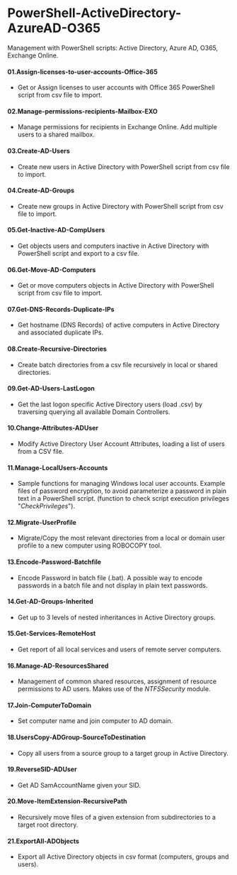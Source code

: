 # PowerShell-ActiveDirectory-AzureAD-O365
Management with PowerShell scripts: Active Directory, Azure AD, O365, Exchange Online.

#### 01.Assign-licenses-to-user-accounts-Office-365
- Get or Assign licenses to user accounts with Office 365 PowerShell script from csv file to import.

#### 02.Manage-permissions-recipients-Mailbox-EXO
- Manage permissions for recipients in Exchange Online. Add multiple users to a shared mailbox.

#### 03.Create-AD-Users
- Create new users in Active Directory with PowerShell script from csv file to import.

#### 04.Create-AD-Groups
- Create new groups in Active Directory with PowerShell script from csv file to import.

#### 05.Get-Inactive-AD-CompUsers
- Get objects users and computers inactive in Active Directory with PowerShell script and export to a csv file.

#### 06.Get-Move-AD-Computers
- Get or move computers objects in Active Directory with PowerShell script from csv file to import.

#### 07.Get-DNS-Records-Duplicate-IPs
- Get hostname (DNS Records) of active computers in Active Directory and associated duplicate IPs.

#### 08.Create-Recursive-Directories
- Create batch directories from a csv file recursively in local or shared directories.

#### 09.Get-AD-Users-LastLogon
- Get the last logon specific Active Directory users (load .csv) by traversing querying all available Domain Controllers.

#### 10.Change-Attributes-ADUser
- Modify Active Directory User Account Attributes, loading a list of users from a CSV file.

#### 11.Manage-LocalUsers-Accounts
- Sample functions for managing Windows local user accounts. Example files of password encryption, to avoid parameterize a password in plain text in a PowerShell script. (function to check script execution privileges "*CheckPrivileges*").

#### 12.Migrate-UserProfile
- Migrate/Copy the most relevant directories from a local or domain user profile to a new computer using ROBOCOPY tool.

#### 13.Encode-Password-Batchfile
- Encode Password in batch file (.bat). A possible way to encode passwords in a batch file and not display in plain text passwords.

#### 14.Get-AD-Groups-Inherited
- Get up to 3 levels of nested inheritances in Active Directory groups.

#### 15.Get-Services-RemoteHost
- Get report of all local services and users of remote server computers.

#### 16.Manage-AD-ResourcesShared
- Management of common shared resources, assignment of resource permissions to AD users. Makes use of the *NTFSSecurity* module.

#### 17.Join-ComputerToDomain
- Set computer name and join computer to AD domain.

#### 18.UsersCopy-ADGroup-SourceToDestination
- Copy all users from a source group to a target group in Active Directory.

#### 19.ReverseSID-ADUser
- Get AD SamAccountName given your SID.

#### 20.Move-ItemExtension-RecursivePath
- Recursively move files of a given extension from subdirectories to a target root directory.

#### 21.ExportAll-ADObjects
- Export all Active Directory objects in csv format (computers, groups and users).